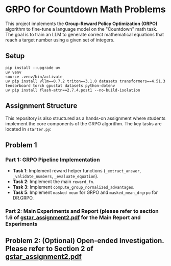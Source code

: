 # GRPO for Countdown Math Problems

This project implements the **Group-Reward Policy Optimization (GRPO)** algorithm to fine-tune a language model on the "Countdown" math task. The goal is to train an LLM to generate correct mathematical equations that reach a target number using a given set of integers.

## Setup

```
pip install --upgrade uv
uv venv
source .venv/bin/activate
uv pip install vllm==0.7.2 triton==3.1.0 datasets transformers==4.51.3 tensorboard torch gpustat datasets python-dotenv
uv pip install flash-attn==2.7.4.post1 --no-build-isolation
```

## Assignment Structure

This repository is also structured as a hands-on assignment where students implement the core components of the GRPO algorithm. The key tasks are located in `starter.py`:

## Problem 1
### Part 1: GRPO Pipeline Implementation
-   **Task 1**: Implement reward helper functions (`_extract_answer`, `_validate_numbers`, `_evaluate_equation`).
-   **Task 2**: Implement the main `reward_fn`.
-   **Task 3**: Implement `compute_group_normalized_advantages`.
-   **Task 5**: Implement `masked mean` for GRPO and `masked_mean_drgrpo` for DR.GRPO.

### Part 2: Main Experiments and Report (please refer to section 1.6 of [gstar_assignment2.pdf](./gstar_assignment2.pdf) for the Main Report and Experiments

## Problem 2: (Optional) Open-ended Investigation. Please refer to Section 2 of [gstar_assignment2.pdf](./gstar_assignment2.pdf)
